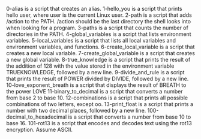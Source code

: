 0-alias is a script that creates an alias.
1-hello_you is a script that prints hello user, where user is the current Linux user.
2-path is a script that adds /action to the PATH. /action should be the last directory the shell looks into when looking for a program.
3-paths is a script that counts the number of directories in the PATH.
4-global_variables is a script that lists environment variables.
5-local_variables is a script that lists all local variables and environment variables, and functions.
6-create_local_variable is a script that creates a new local variable.
7-create_global_variable is a script that creates a new global variable.
8-true_knowledge is a script that prints the result of the addition of 128 with the value stored in the environment variable TRUEKNOWLEDGE, followed by a new line.
9-divide_and_rule is a script that prints the result of POWER divided by DIVIDE, followed by a new line.
10-love_exponent_breath is a script that displays the result of BREATH to the power LOVE
11-binary_to_decimal is a script that converts a number from base 2 to base 10.
12-combinations is a script that prints all possible combinations of two letters, except oo.
13-print_float is a script that prints a number with two decimal places, followed by a new line.
100-decimal_to_hexadecimal is a script that converts a number from base 10 to base 16.
101-rot13 is a script that encodes and decodes text using the rot13 encryption. Assume ASCII.

